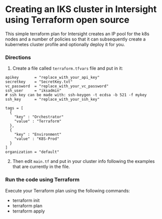 # Creating an IKS cluster in Intersight using Terraform open source

This simple terraform plan for Intersight creates an IP pool for the k8s nodes and a number of policies so that it can subsequently create a kubernetes cluster profile and optionally deploy it for you.

### Directions

1. Create a file called `terraform.tfvars` file and put in it:

```
apikey       = "replace_with_your_api_key"
secretkey    = "SecretKey.txt"
vc_password  = "replace_with_your_vc_password"
ssh_user     = "iksadmin"
# ssh key can be made with: ssh-keygen -t ecdsa -b 521 -f mykey  
ssh_key      = "replace_with_your_ssh_key"

tags = [
  {
    "key" : "Orchestrator"
    "value" : "Terraform"
  },
  {
    "key" : "Environment"
    "value" : "K8S-Prod"
  }
]
organization = "default"
```


2. Then edit `main.tf` and put in your cluster info following the examples that are currently in the file.

### Run the code using Terraform

Execute your Terraform plan using the following commands:
   - terraform init
   - terraform plan
   - terraform apply
